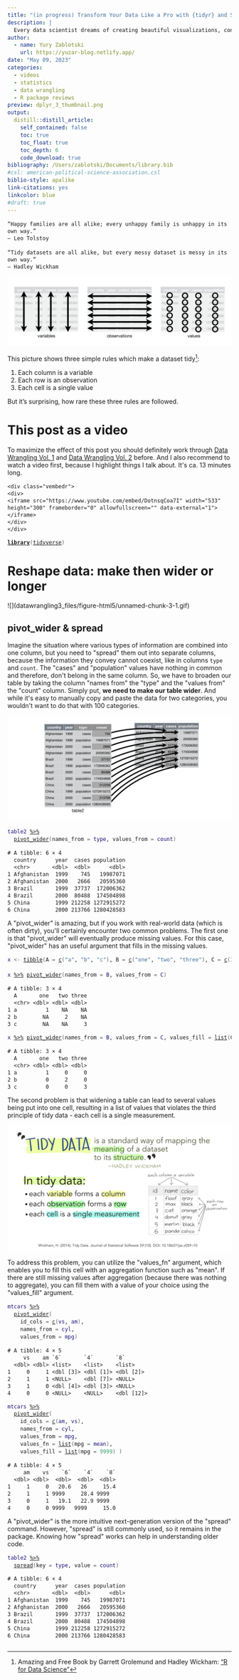```yaml
---
title: "(in progress) Transform Your Data Like a Pro with {tidyr} and Say Goodbye to Messy Data!"
description: |
  Every data scientist dreams of creating beautiful visualizations, conducting complex modeling, and diving into machine learning methods. However, most of the time, messy data hinders our ability to do really cool stuff. Thus, tidying up the data is the key to unlocking your full potential. Unfortunately, reshaping data in Excel can be a tedious and error-prone task. Do you remember the time when you needed to quickly transform columns to rows or rows to columns, split or combine columns, or handle missing values? With the {tidyr} package, you'll be able to transform your data quickly, accurately, and efficiently, preparing yourself for the stuff that really matters ;) 
author:
  - name: Yury Zablotski
    url: https://yuzar-blog.netlify.app/
date: "May 09, 2023"
categories:
  - videos
  - statistics
  - data wrangling
  - R package reviews
preview: dplyr_3_thumbnail.png
output:
  distill::distill_article:
    self_contained: false
    toc: true
    toc_float: true
    toc_depth: 6
    code_download: true
bibliography: /Users/zablotski/Documents/library.bib
#csl: american-political-science-association.csl
biblio-style: apalike
link-citations: yes
linkcolor: blue
#draft: true
---
```







    
    “Happy families are all alike; every unhappy family is unhappy in its own way.” 
    – Leo Tolstoy

    “Tidy datasets are all alike, but every messy dataset is messy in its own way.” 
    – Hadley Wickham


![](tidy-1.png)

This picture shows three simple rules which make a dataset tidy[^1]:

[^1]: Amazing and Free Book by Garrett Grolemund and Hadley Wickham: [“R for Data Science”](https://r4ds.had.co.nz/)

1. Each column is a variable
2. Each row is an observation
3. Each cell is a single value

But it’s surprising, how rare these three rules are followed.
    

# This post as a video

To maximize the effect of this post you should definitely work through [Data Wrangling Vol. 1](https://yuzar-blog.netlify.app/posts/2023-01-31-datawrangling1/) and [Data Wrangling Vol. 2](https://yuzar-blog.netlify.app/posts/2023-02-07-datawrangling2/) before. And I also recommend to watch a video first, because I highlight things I talk about. It's ca. 13 minutes long. 

<div class="layout-chunk" data-layout="l-body">

```{=html}
<div class="vembedr">
<div>
<iframe src="https://www.youtube.com/embed/DotnsqCoa7I" width="533" height="300" frameborder="0" allowfullscreen="" data-external="1"></iframe>
</div>
</div>
```

</div>



<div class="layout-chunk" data-layout="l-body">
<div class="sourceCode"><pre class="sourceCode r"><code class="sourceCode r"><span><span class='kw'><a href='https://rdrr.io/r/base/library.html'>library</a></span><span class='op'>(</span><span class='va'><a href='https://tidyverse.tidyverse.org'>tidyverse</a></span><span class='op'>)</span></span></code></pre></div>

</div>





# Reshape data: make then wider or longer

<div class="layout-chunk" data-layout="l-body">
![](datawrangling3_files/figure-html5/unnamed-chunk-3-1.gif)<!-- -->

</div>


## pivot_wider & spread

Imagine the situation where various types of information are combined into one column, but you need to "spread" them out into separate columns, because the information they convey cannot coexist, like in columns `type` and `count`. The "cases" and "population" values have nothing in common and therefore, don't belong in the same column. So, we have to broaden our table by taking the column "names from" the "type" and the "values from" the "count" column. Simply put, **we need to make our table wider**. And while it's easy to manually copy and paste the data for two categories, you wouldn't want to do that with 100 categories.


![](tidy-8.png)

<div class="layout-chunk" data-layout="l-body">
<div class="sourceCode"><pre class="sourceCode r"><code class="sourceCode r"><span><span class='va'>table2</span> <span class='op'><a href='https://magrittr.tidyverse.org/reference/pipe.html'>%&gt;%</a></span> </span>
<span>  <span class='fu'><a href='https://tidyr.tidyverse.org/reference/pivot_wider.html'>pivot_wider</a></span><span class='op'>(</span>names_from <span class='op'>=</span> <span class='va'>type</span>, values_from <span class='op'>=</span> <span class='va'>count</span><span class='op'>)</span></span></code></pre></div>

```
# A tibble: 6 × 4
  country      year  cases population
  <chr>       <dbl>  <dbl>      <dbl>
1 Afghanistan  1999    745   19987071
2 Afghanistan  2000   2666   20595360
3 Brazil       1999  37737  172006362
4 Brazil       2000  80488  174504898
5 China        1999 212258 1272915272
6 China        2000 213766 1280428583
```

</div>



A "pivot_wider" is amazing, but if you work with real-world data (which is often dirty), you'll certainly encounter two common problems. The first one is that "pivot_wider" will eventually produce missing values. For this case, "pivot_wider" has an useful argument that fills in the missing values.

<div class="layout-chunk" data-layout="l-body">
<div class="sourceCode"><pre class="sourceCode r"><code class="sourceCode r"><span><span class='va'>x</span> <span class='op'>&lt;-</span> <span class='fu'><a href='https://tibble.tidyverse.org/reference/tibble.html'>tibble</a></span><span class='op'>(</span>A <span class='op'>=</span> <span class='fu'><a href='https://rdrr.io/r/base/c.html'>c</a></span><span class='op'>(</span><span class='st'>"a"</span>, <span class='st'>"b"</span>, <span class='st'>"c"</span><span class='op'>)</span>, B <span class='op'>=</span> <span class='fu'><a href='https://rdrr.io/r/base/c.html'>c</a></span><span class='op'>(</span><span class='st'>"one"</span>, <span class='st'>"two"</span>, <span class='st'>"three"</span><span class='op'>)</span>, C <span class='op'>=</span> <span class='fu'><a href='https://rdrr.io/r/base/c.html'>c</a></span><span class='op'>(</span><span class='fl'>1</span>, <span class='fl'>2</span>, <span class='fl'>3</span><span class='op'>)</span> <span class='op'>)</span></span>
<span></span>
<span><span class='va'>x</span> <span class='op'><a href='https://magrittr.tidyverse.org/reference/pipe.html'>%&gt;%</a></span> <span class='fu'><a href='https://tidyr.tidyverse.org/reference/pivot_wider.html'>pivot_wider</a></span><span class='op'>(</span>names_from <span class='op'>=</span> <span class='va'>B</span>, values_from <span class='op'>=</span> <span class='va'>C</span><span class='op'>)</span></span></code></pre></div>

```
# A tibble: 3 × 4
  A       one   two three
  <chr> <dbl> <dbl> <dbl>
1 a         1    NA    NA
2 b        NA     2    NA
3 c        NA    NA     3
```

<div class="sourceCode"><pre class="sourceCode r"><code class="sourceCode r"><span><span class='va'>x</span> <span class='op'><a href='https://magrittr.tidyverse.org/reference/pipe.html'>%&gt;%</a></span> <span class='fu'><a href='https://tidyr.tidyverse.org/reference/pivot_wider.html'>pivot_wider</a></span><span class='op'>(</span>names_from <span class='op'>=</span> <span class='va'>B</span>, values_from <span class='op'>=</span> <span class='va'>C</span>, values_fill <span class='op'>=</span> <span class='fu'><a href='https://rdrr.io/r/base/list.html'>list</a></span><span class='op'>(</span>C <span class='op'>=</span> <span class='fl'>0</span><span class='op'>)</span><span class='op'>)</span></span></code></pre></div>

```
# A tibble: 3 × 4
  A       one   two three
  <chr> <dbl> <dbl> <dbl>
1 a         1     0     0
2 b         0     2     0
3 c         0     0     3
```

</div>


The second problem is that widening a table can lead to several values being put into one cell, resulting in a list of values that violates the third principle of tidy data - each cell is a single measurement. 

![](tidy_data.jpg)

To address this problem, you can utilize the "values_fn" argument, which enables you to fill this cell with an aggregation function such as "mean". If there are still missing values after aggregation (because there was nothing to aggregate), you can fill them with a value of your choice using the "values_fill" argument.

<div class="layout-chunk" data-layout="l-body">
<div class="sourceCode"><pre class="sourceCode r"><code class="sourceCode r"><span><span class='va'>mtcars</span> <span class='op'><a href='https://magrittr.tidyverse.org/reference/pipe.html'>%&gt;%</a></span> </span>
<span>  <span class='fu'><a href='https://tidyr.tidyverse.org/reference/pivot_wider.html'>pivot_wider</a></span><span class='op'>(</span></span>
<span>    id_cols <span class='op'>=</span> <span class='fu'><a href='https://rdrr.io/r/base/c.html'>c</a></span><span class='op'>(</span><span class='va'>vs</span>, <span class='va'>am</span><span class='op'>)</span>, </span>
<span>    names_from <span class='op'>=</span> <span class='va'>cyl</span>, </span>
<span>    values_from <span class='op'>=</span> <span class='va'>mpg</span><span class='op'>)</span></span></code></pre></div>

```
# A tibble: 4 × 5
     vs    am `6`       `4`       `8`       
  <dbl> <dbl> <list>    <list>    <list>    
1     0     1 <dbl [3]> <dbl [1]> <dbl [2]> 
2     1     1 <NULL>    <dbl [7]> <NULL>    
3     1     0 <dbl [4]> <dbl [3]> <NULL>    
4     0     0 <NULL>    <NULL>    <dbl [12]>
```

<div class="sourceCode"><pre class="sourceCode r"><code class="sourceCode r"><span><span class='va'>mtcars</span> <span class='op'><a href='https://magrittr.tidyverse.org/reference/pipe.html'>%&gt;%</a></span> </span>
<span>  <span class='fu'><a href='https://tidyr.tidyverse.org/reference/pivot_wider.html'>pivot_wider</a></span><span class='op'>(</span></span>
<span>    id_cols <span class='op'>=</span> <span class='fu'><a href='https://rdrr.io/r/base/c.html'>c</a></span><span class='op'>(</span><span class='va'>am</span>, <span class='va'>vs</span><span class='op'>)</span>, </span>
<span>    names_from <span class='op'>=</span> <span class='va'>cyl</span>, </span>
<span>    values_from <span class='op'>=</span> <span class='va'>mpg</span>, </span>
<span>    values_fn <span class='op'>=</span> <span class='fu'><a href='https://rdrr.io/r/base/list.html'>list</a></span><span class='op'>(</span>mpg <span class='op'>=</span> <span class='va'>mean</span><span class='op'>)</span>,</span>
<span>    values_fill <span class='op'>=</span> <span class='fu'><a href='https://rdrr.io/r/base/list.html'>list</a></span><span class='op'>(</span>mpg <span class='op'>=</span> <span class='fl'>9999</span><span class='op'>)</span> <span class='op'>)</span></span></code></pre></div>

```
# A tibble: 4 × 5
     am    vs    `6`    `4`    `8`
  <dbl> <dbl>  <dbl>  <dbl>  <dbl>
1     1     0   20.6   26     15.4
2     1     1 9999     28.4 9999  
3     0     1   19.1   22.9 9999  
4     0     0 9999   9999     15.0
```

</div>


A "pivot_wider" is the more intuitive next-generation version of the "spread" command. However, "spread" is still commonly used, so it remains in the package. Knowing how "spread" works can help in understanding older code.

<div class="layout-chunk" data-layout="l-body">
<div class="sourceCode"><pre class="sourceCode r"><code class="sourceCode r"><span><span class='va'>table2</span> <span class='op'><a href='https://magrittr.tidyverse.org/reference/pipe.html'>%&gt;%</a></span> </span>
<span>  <span class='fu'><a href='https://tidyr.tidyverse.org/reference/spread.html'>spread</a></span><span class='op'>(</span>key <span class='op'>=</span> <span class='va'>type</span>, value <span class='op'>=</span> <span class='va'>count</span><span class='op'>)</span> </span></code></pre></div>

```
# A tibble: 6 × 4
  country      year  cases population
  <chr>       <dbl>  <dbl>      <dbl>
1 Afghanistan  1999    745   19987071
2 Afghanistan  2000   2666   20595360
3 Brazil       1999  37737  172006362
4 Brazil       2000  80488  174504898
5 China        1999 212258 1272915272
6 China        2000 213766 1280428583
```

</div>

```{.r .distill-force-highlighting-css}
```
